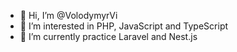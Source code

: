 - 👋 Hi, I’m @VolodymyrVi
- 👀 I’m interested in PHP, JavaScript and TypeScript
- 🌱 I’m currently practice Laravel and Nest.js
<!---
VolodymyrVi/VolodymyrVi is a ✨ special ✨ repository because its `README.md` (this file) appears on your GitHub profile.
You can click the Preview link to take a look at your changes.
--->
